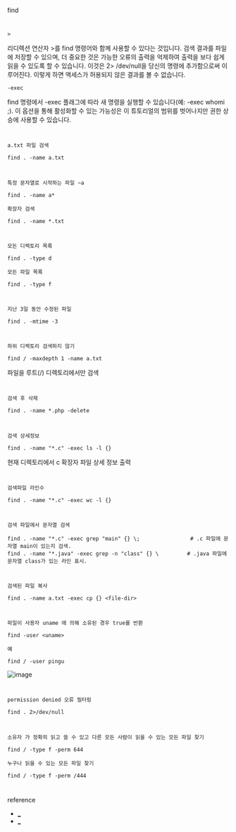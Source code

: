 find
#
`>`

리디렉션 연산자 >를 find 명령어와 함께 사용할 수 있다는 것입니다. 검색 결과를 파일에 저장할 수 있으며, 더 중요한 것은 가능한 오류의 출력을 억제하여 출력을 보다 쉽게 읽을 수 있도록 할 수 있습니다. 이것은 2> /dev/null을 당신의 명령에 추가함으로써 이루어진다. 이렇게 하면 액세스가 허용되지 않은 결과를 볼 수 없습니다.

`-exec`

find 명령에서 -exec 플래그에 따라 새 명령을 실행할 수 있습니다(예: -exec whomi \;). 이 옵션을 통해 활성화할 수 있는 가능성은 이 튜토리얼의 범위를 벗어나지만 권한 상승에 사용할 수 있습니다.
#
`a.txt 파일 검색`
```
find . -name a.txt
```
#
`특정 문자열로 시작하는 파일 ~a`
```
find . -name a*
```
`확장자 검색`
```
find . -name *.txt
```
#
`모든 디렉토리 목록`
```
find . -type d
```
`모든 파일 목록`
```
find . -type f
```
#
`지난 3일 동안 수정된 파일`
```
find . -mtime -3
```
#
`하위 디렉토리 검색하지 않기`
```
find / -maxdepth 1 -name a.txt
```
파일을 루트(/) 디렉토리에서만 검색
#
`검색 후 삭제`
```
find . -name *.php -delete
```
#
`검색 상세정보`
```
find . -name "*.c" -exec ls -l {}
```
현재 디렉토리에서 c 확장자 파일 상세 정보 출력
#
`검색파일 라인수`
```
find . -name "*.c" -exec wc -l {}
```
#
`검색 파일에서 문자열 검색`
```
find . -name "*.c" -exec grep "main" {} \;                # .c 파일에 문자열 main이 있는지 검색.
find . -name "*.java" -exec grep -n "class" {} \         # .java 파일에 문자열 class가 있는 라인 표시.
```
#
`검색된 파일 복사`
```
find . -name a.txt -exec cp {} <file-dir>
```
#
`파일이 사용자 uname 에 의해 소유된 경우 true를 반환`
```
find -user <uname>
```
`예`
```
find / -user pingu
```
![image](https://user-images.githubusercontent.com/61821641/149617366-8db8b4bc-a1e5-4a2c-afe0-66bf6c3620ac.png)
#
`permission denied 오류 필터링`
```
find . 2>/dev/null
```

#
`소유자 가 정확히 읽고 쓸 수 있고 다른 모든 사람이 읽을 수 있는 모든 파일 찾기`
```
find / -type f -perm 644
```
`누구나 읽을 수 있는 모든 파일 찾기`
```
find / -type f -perm /444
```
#
reference
- [_](https://recipes4dev.tistory.com/156#31-%ED%98%84%EC%9E%AC-%EB%94%94%EB%A0%89%ED%86%A0%EB%A6%AC%EC%97%90-%EC%9E%88%EB%8A%94-%ED%8C%8C%EC%9D%BC-%EB%B0%8F-%EB%94%94%EB%A0%89%ED%86%A0%EB%A6%AC-%EB%A6%AC%EC%8A%A4%ED%8A%B8-%ED%91%9C%EC%8B%9C)
- [_](https://www.computerhope.com/unix/ufind.htm)
#
